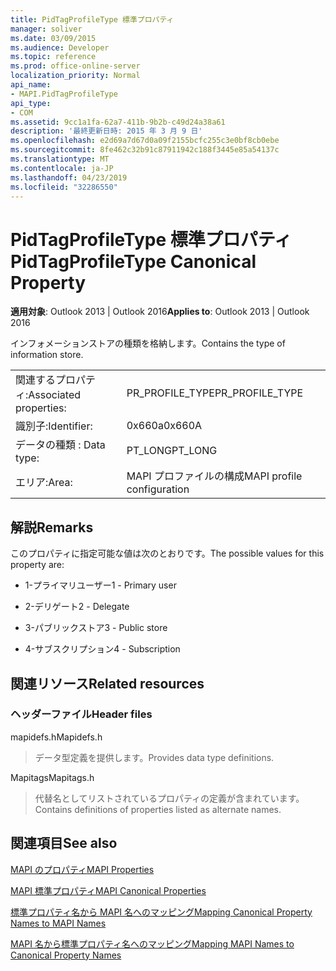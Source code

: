 ```yaml
---
title: PidTagProfileType 標準プロパティ
manager: soliver
ms.date: 03/09/2015
ms.audience: Developer
ms.topic: reference
ms.prod: office-online-server
localization_priority: Normal
api_name:
- MAPI.PidTagProfileType
api_type:
- COM
ms.assetid: 9cc1a1fa-62a7-411b-9b2b-c49d24a38a61
description: '最終更新日時: 2015 年 3 月 9 日'
ms.openlocfilehash: e2d69a7d67d0a09f2155bcfc255c3e0bf8cb0ebe
ms.sourcegitcommit: 8fe462c32b91c87911942c188f3445e85a54137c
ms.translationtype: MT
ms.contentlocale: ja-JP
ms.lasthandoff: 04/23/2019
ms.locfileid: "32286550"
---
```

# <a name="pidtagprofiletype-canonical-property"></a><span data-ttu-id="ff921-103">PidTagProfileType 標準プロパティ</span><span class="sxs-lookup"><span data-stu-id="ff921-103">PidTagProfileType Canonical Property</span></span>

  
  
<span data-ttu-id="ff921-104">**適用対象**: Outlook 2013 | Outlook 2016</span><span class="sxs-lookup"><span data-stu-id="ff921-104">**Applies to**: Outlook 2013 | Outlook 2016</span></span> 
  
<span data-ttu-id="ff921-105">インフォメーションストアの種類を格納します。</span><span class="sxs-lookup"><span data-stu-id="ff921-105">Contains the type of information store.</span></span>
  
|||
|:-----|:-----|
|<span data-ttu-id="ff921-106">関連するプロパティ:</span><span class="sxs-lookup"><span data-stu-id="ff921-106">Associated properties:</span></span>  <br/> |<span data-ttu-id="ff921-107">PR_PROFILE_TYPE</span><span class="sxs-lookup"><span data-stu-id="ff921-107">PR_PROFILE_TYPE</span></span>  <br/> |
|<span data-ttu-id="ff921-108">識別子:</span><span class="sxs-lookup"><span data-stu-id="ff921-108">Identifier:</span></span>  <br/> |<span data-ttu-id="ff921-109">0x660a</span><span class="sxs-lookup"><span data-stu-id="ff921-109">0x660A</span></span>  <br/> |
|<span data-ttu-id="ff921-110">データの種類 : </span><span class="sxs-lookup"><span data-stu-id="ff921-110">Data type:</span></span>  <br/> |<span data-ttu-id="ff921-111">PT_LONG</span><span class="sxs-lookup"><span data-stu-id="ff921-111">PT_LONG</span></span>  <br/> |
|<span data-ttu-id="ff921-112">エリア:</span><span class="sxs-lookup"><span data-stu-id="ff921-112">Area:</span></span>  <br/> |<span data-ttu-id="ff921-113">MAPI プロファイルの構成</span><span class="sxs-lookup"><span data-stu-id="ff921-113">MAPI profile configuration</span></span>  <br/> |
   
## <a name="remarks"></a><span data-ttu-id="ff921-114">解説</span><span class="sxs-lookup"><span data-stu-id="ff921-114">Remarks</span></span>

<span data-ttu-id="ff921-115">このプロパティに指定可能な値は次のとおりです。</span><span class="sxs-lookup"><span data-stu-id="ff921-115">The possible values for this property are:</span></span>
  
- <span data-ttu-id="ff921-116">1-プライマリユーザー</span><span class="sxs-lookup"><span data-stu-id="ff921-116">1 - Primary user</span></span>
    
- <span data-ttu-id="ff921-117">2-デリゲート</span><span class="sxs-lookup"><span data-stu-id="ff921-117">2 - Delegate</span></span>
    
- <span data-ttu-id="ff921-118">3-パブリックストア</span><span class="sxs-lookup"><span data-stu-id="ff921-118">3 - Public store</span></span>
    
- <span data-ttu-id="ff921-119">4-サブスクリプション</span><span class="sxs-lookup"><span data-stu-id="ff921-119">4 - Subscription</span></span>
    
## <a name="related-resources"></a><span data-ttu-id="ff921-120">関連リソース</span><span class="sxs-lookup"><span data-stu-id="ff921-120">Related resources</span></span>

### <a name="header-files"></a><span data-ttu-id="ff921-121">ヘッダーファイル</span><span class="sxs-lookup"><span data-stu-id="ff921-121">Header files</span></span>

<span data-ttu-id="ff921-122">mapidefs.h</span><span class="sxs-lookup"><span data-stu-id="ff921-122">Mapidefs.h</span></span>
  
> <span data-ttu-id="ff921-123">データ型定義を提供します。</span><span class="sxs-lookup"><span data-stu-id="ff921-123">Provides data type definitions.</span></span>
    
<span data-ttu-id="ff921-124">Mapitags</span><span class="sxs-lookup"><span data-stu-id="ff921-124">Mapitags.h</span></span>
  
> <span data-ttu-id="ff921-125">代替名としてリストされているプロパティの定義が含まれています。</span><span class="sxs-lookup"><span data-stu-id="ff921-125">Contains definitions of properties listed as alternate names.</span></span>
    
## <a name="see-also"></a><span data-ttu-id="ff921-126">関連項目</span><span class="sxs-lookup"><span data-stu-id="ff921-126">See also</span></span>



[<span data-ttu-id="ff921-127">MAPI のプロパティ</span><span class="sxs-lookup"><span data-stu-id="ff921-127">MAPI Properties</span></span>](mapi-properties.md)
  
[<span data-ttu-id="ff921-128">MAPI 標準プロパティ</span><span class="sxs-lookup"><span data-stu-id="ff921-128">MAPI Canonical Properties</span></span>](mapi-canonical-properties.md)
  
[<span data-ttu-id="ff921-129">標準プロパティ名から MAPI 名へのマッピング</span><span class="sxs-lookup"><span data-stu-id="ff921-129">Mapping Canonical Property Names to MAPI Names</span></span>](mapping-canonical-property-names-to-mapi-names.md)
  
[<span data-ttu-id="ff921-130">MAPI 名から標準プロパティ名へのマッピング</span><span class="sxs-lookup"><span data-stu-id="ff921-130">Mapping MAPI Names to Canonical Property Names</span></span>](mapping-mapi-names-to-canonical-property-names.md)

